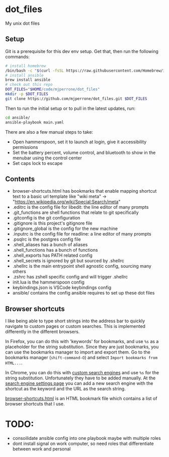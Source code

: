 # dot_files

My unix dot files

## Setup

Git is a prerequisite for this dev env setup. Get that, then run the following commands:

```zsh
# install homebrew
/bin/bash -c "$(curl -fsSL https://raw.githubusercontent.com/Homebrew/install/HEAD/install.sh)"`
# install ansible
brew install ansible
# check out this repo
DOT_FILES="$HOME/code/mjperrone/dot_files"
mkdir -p $DOT_FILES
git clone https://github.com/mjperrone/dot_files.git $DOT_FILES
```

Then to run the initial setup or to pull in the latest updates, run:

```zsh
cd ansible/
ansible-playbook main.yaml
```

There are also a few manual steps to take:

- Open hammerspoon, set it to launch at login, give it accessibility permissions
- Set the battery percent, volume control, and bluetooth to show in the menubar using the control center
- Set caps lock to escape

## Contents

* browser-shortcuts.html has bookmarks that enable mapping shortcut text to a basic url template like "wiki meta" -> "https://en.wikipedia.org/wiki/Special:Search/meta"
* .editrc is the config file for libedit: the line editor of many prompts
* .git_functions are shell functions that relate to git specifically
* .gitconfig is the git configuration
* .gitignore is this project's gitignore file
* .gitignore_global is the config for the new machine
* .inputrc is the config file for readline: a line editor of many prompts
* .psqlrc is the postgres config file
* .shell_aliases has a bunch of aliases
* .shell_functions has a bunch of functions
* .shell_exports has PATH related config
* .shell_secrets is ignored by git but sourced by .shellrc
* .shellrc is the main entrypoint shell agnostic config, sourcing many others
* .zshrc has zshell specific config and will trigger .shellrc
* init.lua is the hammerspoon config
* keybindings.json is VSCode keybindings config
* ansible/ contains the config ansible requires to set up these dot files

## Browser shortcuts

I like being able to type short strings into the address bar to quickly navigate to custom pages or custom searches. This is implemented differently in the different browsers.

In Firefox, you can do this with 'keywords' for bookmarks, and use `%s` as a placeholder for the string substitution. Since they are just bookmarks, you can use the bookmarks manager to import and export them. Go to the bookmarks manager (`shift-command-O`) and select `Import bookmarks from HTML...`.

In Chrome, you can do this with [custom search engines](https://support.google.com/chrome/answer/95426) and use `%s` for the string substitution. Unfortunately they have to be added manually. At the [search engine settings page](chrome://settings/searchEngines) you can add a new search engine with the shortcut as the keyword and the URL as the search string.

[browser-shortcuts.html](browser-shortcuts.html) is an HTML bookmark file which contains a list of browser shortcuts that I use.

# TODO:
- consoilidate ansible config into one playbook maybe with multiple roles
- dont install signal on work computer, so need roles that differentiate between work and personal